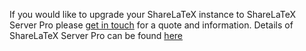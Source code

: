If you would like to upgrade your ShareLaTeX instance to ShareLaTeX Server Pro please [get in touch](https://www.sharelatex.com/university/trial.html?ref=github) for a quote and information. Details of ShareLaTeX Server Pro can be found [here](https://www.sharelatex.com/university/onsite.html)
